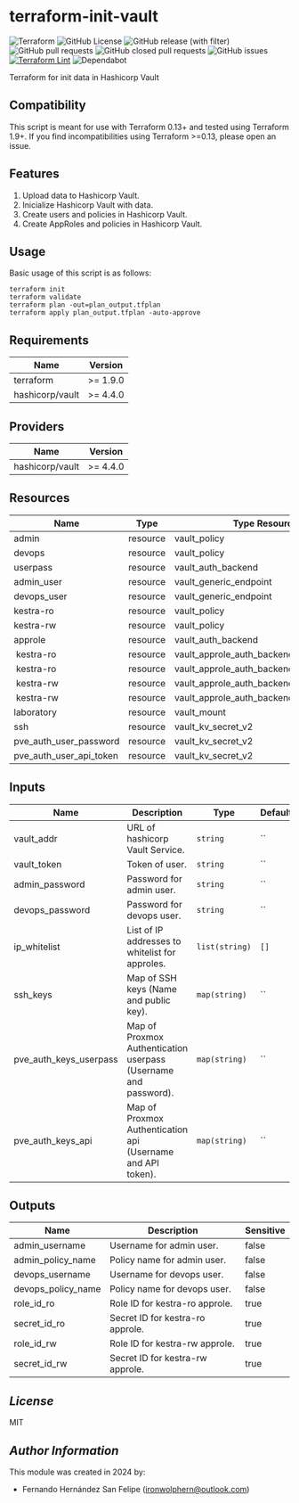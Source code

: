# terraform-init-vault

![Terraform](https://img.shields.io/badge/terraform-%235835CC.svg?style=flat&logo=terraform&logoColor=white)
![GitHub License](https://img.shields.io/github/license/ironwolphern/terraform-init-vault)
![GitHub release (with filter)](https://img.shields.io/github/v/release/ironwolphern/terraform-init-vault)
![GitHub pull requests](https://img.shields.io/github/issues-pr/ironwolphern/terraform-init-vault)
![GitHub closed pull requests](https://img.shields.io/github/issues-pr-closed/ironwolphern/terraform-init-vault)
![GitHub issues](https://img.shields.io/github/issues/ironwolphern/terraform-init-vault)
[![Terraform Lint](https://github.com/ironwolphern/terraform-init-vault/actions/workflows/terraform-validation.yml/badge.svg)](https://github.com/ironwolphern/terraform-init-vault/actions/workflows/terraform-validation.yml)
![Dependabot](https://badgen.net/github/dependabot/ironwolphern/terraform-init-vault)

Terraform for init data in Hashicorp Vault

## Compatibility

This script is meant for use with Terraform 0.13+ and tested using Terraform 1.9+. If you find incompatibilities using Terraform >=0.13, please open an issue.

## Features

1. Upload data to Hashicorp Vault.
2. Inicialize Hashicorp Vault with data.
3. Create users and policies in Hashicorp Vault.
4. Create AppRoles and policies in Hashicorp Vault.

## Usage

Basic usage of this script is as follows:

```shell
terraform init
terraform validate
terraform plan -out=plan_output.tfplan
terraform apply plan_output.tfplan -auto-approve
```

<!-- BEGINNING OF PRE-COMMIT-TERRAFORM DOCS HOOK -->
## Requirements

| Name | Version |
|------|---------|
| terraform | >= 1.9.0 |
| hashicorp/vault | >= 4.4.0 |

## Providers

| Name | Version |
|------|---------|
| hashicorp/vault | >= 4.4.0 |

## Resources

| Name | Type | Type Resource |
|------|------|---------------|
| admin | resource | vault_policy |
| devops | resource | vault_policy |
| userpass | resource | vault_auth_backend |
| admin_user | resource | vault_generic_endpoint |
| devops_user | resource | vault_generic_endpoint |
| kestra-ro | resource | vault_policy |
| kestra-rw | resource | vault_policy |
| approle | resource | vault_auth_backend |
| kestra-ro | resource | vault_approle_auth_backend_role |
| kestra-ro | resource | vault_approle_auth_backend_role_secret_id |
| kestra-rw | resource | vault_approle_auth_backend_role |
| kestra-rw | resource | vault_approle_auth_backend_role_secret_id |
| laboratory | resource | vault_mount |
| ssh | resource | vault_kv_secret_v2 |
| pve_auth_user_password | resource | vault_kv_secret_v2 |
| pve_auth_user_api_token | resource | vault_kv_secret_v2 |

## Inputs

| Name | Description | Type | Default | Required |
|------|-------------|------|---------|:--------:|
| vault_addr | URL of hashicorp Vault Service. | `string` | `` | yes |
| vault_token | Token of user. | `string` | `` | yes |
| admin_password | Password for admin user. | `string` | `` | yes |
| devops_password | Password for devops user. | `string` | `` | yes |
| ip_whitelist | List of IP addresses to whitelist for approles. | `list(string)` | `[]` | no |
| ssh_keys | Map of SSH keys (Name and public key). | `map(string)` | `` | no |
| pve_auth_keys_userpass | Map of Proxmox Authentication userpass (Username and password). | `map(string)` | `` | no |
| pve_auth_keys_api | Map of Proxmox Authentication api (Username and API token). | `map(string)` | `` | no |

## Outputs

| Name | Description | Sensitive |
|------|-------------|-----------|
| admin_username | Username for admin user. | false |
| admin_policy_name | Policy name for admin user. | false |
| devops_username | Username for devops user. | false |
| devops_policy_name | Policy name for devops user. | false |
| role_id_ro | Role ID for kestra-ro approle. | true |
| secret_id_ro | Secret ID for kestra-ro approle. | true |
| role_id_rw | Role ID for kestra-rw approle. | true |
| secret_id_rw | Secret ID for kestra-rw approle. | true |

<!-- END OF PRE-COMMIT-TERRAFORM DOCS HOOK -->

## *License*

MIT

## *Author Information*

This module was created in 2024 by:

- Fernando Hernández San Felipe (<ironwolphern@outlook.com>)
